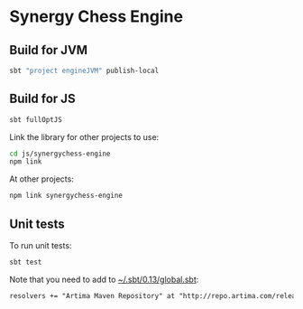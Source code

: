 # Synergy Chess Engine

## Build for JVM

```sh
sbt "project engineJVM" publish-local
```

## Build for JS

```sh
sbt fullOptJS
```

Link the library for other projects to use:

```sh
cd js/synergychess-engine
npm link
```

At other projects:

```sh
npm link synergychess-engine
```

## Unit tests

To run unit tests:

```sh
sbt test
```

Note that you need to add to [~/.sbt/0.13/global.sbt](https://stackoverflow.com/questions/47456328/unresolved-dependency-com-artima-supersafesupersafe-2-12-41-1-3-not-found):

```txt
resolvers += "Artima Maven Repository" at "http://repo.artima.com/releases"
```
